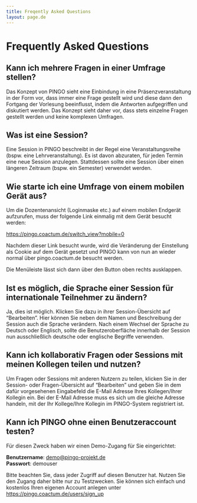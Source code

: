 ```yaml
---
title: Freqently Asked Questions
layout: page.de
---
```


# Frequently Asked Questions

## Kann ich mehrere Fragen in einer Umfrage stellen?
Das Konzept von PINGO sieht eine Einbindung in eine Präsenzveranstaltung in der Form vor, dass immer eine Frage gestellt wird und diese dann den Fortgang der Vorlesung beeinflusst, indem die Antworten aufgegriffen und diskutiert werden. Das Konzept sieht daher vor, dass stets einzelne Fragen gestellt werden und keine komplexen Umfragen.

## Was ist eine Session?

Eine Session in PINGO beschreibt in der Regel eine Veranstaltungsreihe (bspw. eine Lehrveranstaltung).
Es ist davon abzuraten, für jeden Termin eine neue Session anzulegen. Stattdessen sollte eine Session über einen längeren Zeitraum (bspw. ein Semester) verwendet werden.  

## Wie starte ich eine Umfrage von einem mobilen Gerät aus?

Um die Dozentenansicht (Loginmaske etc.) auf einem mobilen Endgerät aufzurufen, muss der folgende Link einmalig mit dem Gerät besucht werden:

<https://pingo.coactum.de/switch_view?mobile=0>

Nachdem dieser Link besucht wurde, wird die Veränderung der Einstellung als Cookie auf dem Gerät gesetzt und PINGO kann von nun an wieder normal über pingo.coactum.de besucht werden.

Die Menüleiste lässt sich dann über den Button oben rechts ausklappen.


## Ist es möglich, die Sprache einer Session für internationale Teilnehmer zu ändern?

Ja, dies ist möglich. Klicken Sie dazu in ihrer Session-Übersicht auf “Bearbeiten”. Hier können Sie neben dem Namen und Beschreibung der Session auch die Sprache verändern. Nach einem Wechsel der Sprache zu Deutsch oder Englisch, sollte die Benutzeroberfläche innerhalb der Session nun ausschließlich deutsche oder englische Begriffe verwenden.

## Kann ich kollaborativ Fragen oder Sessions mit meinen Kollegen teilen und nutzen?

Um Fragen oder Sessions mit anderen Nutzern zu teilen, klicken Sie in der Session- oder Fragen-Übersicht auf “Bearbeiten” und geben Sie in dem dafür vorgesehenen Eingabefeld die E-Mail Adresse Ihres Kollegen/Ihrer Kollegin ein. Bei der E-Mail Adresse muss es sich um die gleiche Adresse handeln, mit der Ihr Kollege/Ihre Kollegin im PINGO-System registriert ist.

## Kann ich PINGO ohne einen Benutzeraccount testen?

Für diesen Zweck haben wir einen Demo-Zugang für Sie eingerichtet: 

**Benutzername**: demo@pingo-projekt.de   
**Passwort**: demouser

Bitte beachten Sie, dass jeder Zugriff auf diesen Benutzer hat. Nutzen Sie den Zugang daher bitte nur zu Testzwecken. Sie können sich einfach und kostenlos Ihren eigenen Account anlegen unter <https://pingo.coactum.de/users/sign_up>

